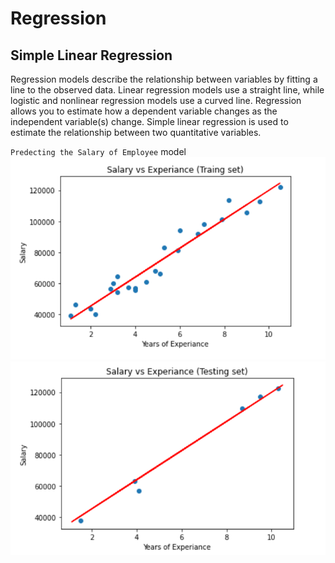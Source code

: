 # Regression
## Simple Linear Regression

Regression models describe the relationship between variables by fitting a line to the observed data. Linear regression models use a straight line, while logistic and nonlinear regression models use a curved line. Regression allows you to estimate how a dependent variable changes as the independent variable(s) change.
Simple linear regression is used to estimate the relationship between two quantitative variables.

`Predecting the Salary of Employee` model
![](https://github.com/SahilHemnani777/Regression/blob/main/2021-02-21%20(1).png)
![](https://github.com/SahilHemnani777/Regression/blob/main/2021-02-21%20(2).png)

